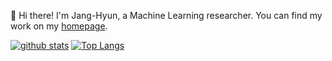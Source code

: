 👋 Hi there! I'm Jang-Hyun, a Machine Learning researcher. You can find my work on my [homepage](https://janghyun1230.github.io).

[![github stats](https://github-readme-stats-one-bice.vercel.app/api?username=Janghyun1230&show_icons=true&include_all_commits=true&count_private=true&role=OWNER,ORGANIZATION_MEMBER,COLLABORATOR)](https://github.com/Janghyun1230/github-readme-stats)
[![Top Langs](https://github-readme-stats.vercel.app/api/top-langs/?username=Janghyun1230&langs_count=10&layout=compact&hide=jupyter%20notebook)](https://github.com/Janghyun1230/Janghyun1230)﻿


<!--
**Janghyun1230/Janghyun1230** is a ✨ _special_ ✨ repository because its `README.md` (this file) appears on your GitHub profile.

Here are some ideas to get you started:

- 🔭 I’m currently working on ...
- 🌱 I’m currently learning ...
- 👯 I’m looking to collaborate on ...
- 🤔 I’m looking for help with ...
- 💬 Ask me about ...
- 📫 How to reach me: ...
- 😄 Pronouns: ...
- ⚡ Fun fact: ...
-->
